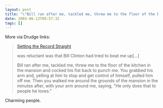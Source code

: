 ```yaml
---
layout: post
title: "\"Bill ran after me, tackled me, threw me to the floor of the kitchen...\""
date: 2003-06-12T09:57:32
tags: []
---
```


More via Drudge links: 

> [Setting the Record Straight][1]
> 
> was reluctant was that Bill Clinton had tried to beat me up[...] 
> 
> Bill ran after me, tackled me, threw me to the floor of the kitchen in the mansion and cocked his fist back to punch me. You grabbed his arm and, yelling at him to stop and get control of himself, pulled him off me. Then you walked me around the grounds of the mansion in the minutes after, with your arm around me, saying, "He only does that to people he loves." 

Charming people. 

   [1]: http://www.nationalreview.com/comment/comment-morris061203.asp



